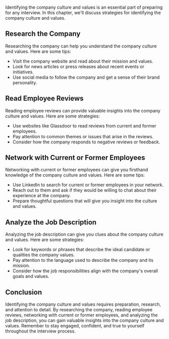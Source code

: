 
Identifying the company culture and values is an essential part of preparing for any interview. In this chapter, we'll discuss strategies for identifying the company culture and values.

Research the Company
--------------------

Researching the company can help you understand the company culture and values. Here are some tips:

* Visit the company website and read about their mission and values.
* Look for news articles or press releases about recent events or initiatives.
* Use social media to follow the company and get a sense of their brand personality.

Read Employee Reviews
---------------------

Reading employee reviews can provide valuable insights into the company culture and values. Here are some strategies:

* Use websites like Glassdoor to read reviews from current and former employees.
* Pay attention to common themes or issues that arise in the reviews.
* Consider how the company responds to negative reviews or feedback.

Network with Current or Former Employees
----------------------------------------

Networking with current or former employees can give you firsthand knowledge of the company culture and values. Here are some tips:

* Use LinkedIn to search for current or former employees in your network.
* Reach out to them and ask if they would be willing to chat about their experience at the company.
* Prepare thoughtful questions that will give you insight into the culture and values.

Analyze the Job Description
---------------------------

Analyzing the job description can give you clues about the company culture and values. Here are some strategies:

* Look for keywords or phrases that describe the ideal candidate or qualities the company values.
* Pay attention to the language used to describe the company and its mission.
* Consider how the job responsibilities align with the company's overall goals and values.

Conclusion
----------

Identifying the company culture and values requires preparation, research, and attention to detail. By researching the company, reading employee reviews, networking with current or former employees, and analyzing the job description, you can gain valuable insights into the company culture and values. Remember to stay engaged, confident, and true to yourself throughout the interview process.
